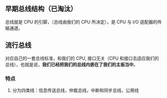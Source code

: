 ## 早期总线结构（已淘汰）
总线就是 CPU 的引脚，（总线由我们的 CPU 所决定），是 CPU 与 I/O 适配器的传输通道。

## 流行总线
对应自己的一套总线标准，和我们的 CPU, 接口无关（CPU 和接口去适应我们的总线），也就是说，**我们已经把我们的总线内嵌在了我们的主板当中**。

### 特点
1. 分为四类线：信息传送总线，仲裁总线，中断和同步总线，公用线


